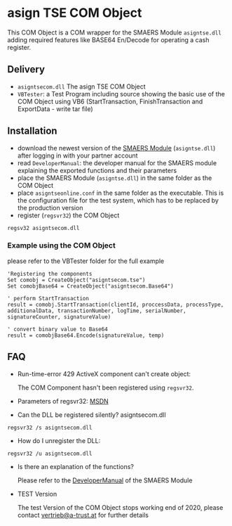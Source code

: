 # asign TSE COM Object

This COM Object is a COM wrapper for the SMAERS Module `asigntse.dll` adding required features like BASE64 En/Decode for operating a cash register. 

## Delivery
- `asigntsecom.dll` The asign TSE COM Object
- `VBTester`: a Test Program including source showing the basic use of the COM Object using VB6 (StartTransaction, FinishTransaction and ExportData - write tar file)
 
## Installation

- download the newest version of the [SMAERS Module](https://www.a-trust.at/TsePartner/KassenSichV/) (`asigntse.dll`) after logging in with your partner account
- read `DeveloperManual`: the developer manual for the SMAERS module explaining the exported functions and their parameters 
- place the SMAERS Module (`asigntse.dll`) in the same folder as the COM Object
- place `asigntseonline.conf` in the same folder as the executable. This is the configuration file for the test system, which has to be replaced by the production version
- register (`regsvr32`) the COM Object
```DOS
regsv32 asigntsecom.dll
```

### Example using the COM Object
please refer to the VBTester folder for the full example
```VB
'Registering the components
Set comobj = CreateObject("asigntsecom.tse")
Set comobjBase64 = CreateObject("asigntsecom.Base64")
```

```VB
' perform StartTransaction
result = comobj.StartTransaction(clientId, proccessData, processType, additionalData, transactionNumber, logTime, serialNumber, signatureCounter, signatureValue)
```

```VB
' convert binary value to Base64
result = comobjBase64.Encode(signatureValue, temp)
```

## FAQ
- Run-time-error 429 ActiveX component can't create object:

  The COM Component hasn't been registered using `regsvr32`.
- Parameters of regsvr32:
[MSDN](https://docs.microsoft.com/en-us/previous-versions/windows/it-pro/windows-xp/bb490985(v=technet.10)?redirectedfrom=MSDN)
- Can the DLL be registered silently?
asigntsecom.dll
```DOS
regsvr32 /s asigntsecom.dll
```
- How do I unregister the DLL:
```DOS
regsvr32 /u asigntsecom.dll
```
- Is there an explanation of the functions?

  Please refer to the [DeveloperManual](https://www.a-trust.at/TsePartner/KassenSichV/DeveloperManual.aspx) of the SMAERS Module
- TEST Version

  The test Version of the COM Object stops working end of 2020, please contact vertrieb@a-trust.at for further details